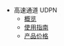 * 高速通道 UDPN
    * [概览](network/udpn/overview)
    * [使用指南](network/udpn/guide) 
    * [产品价格](network/udpn/udpn_price) 
   
